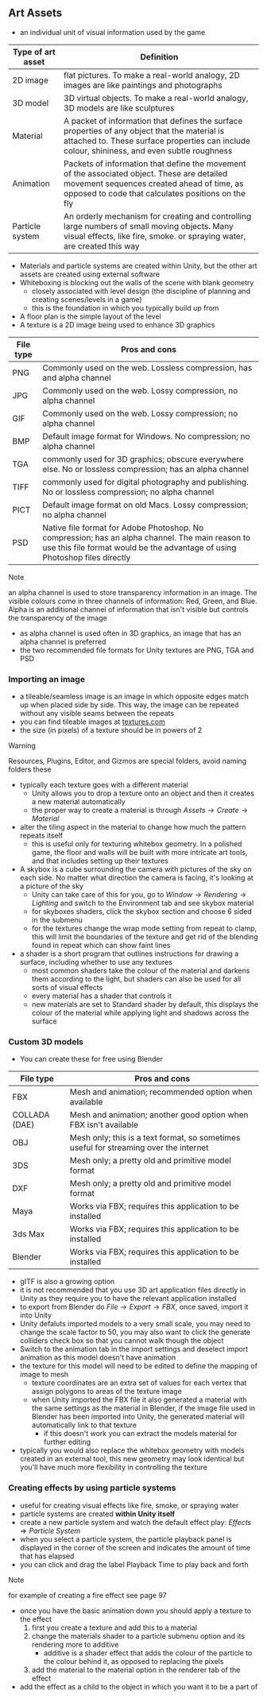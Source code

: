## Art Assets
- an individual unit of visual information used by the game

| Type of art asset | Definition                                                                                                                                                                                     |
| ----------------- | ---------------------------------------------------------------------------------------------------------------------------------------------------------------------------------------------- |
| 2D image          | flat pictures. To make a real-world analogy, 2D images are like paintings and photographs                                                                                                      |
| 3D model          | 3D virtual objects. To make a real-world analogy, 3D models are like sculptures                                                                                                                |
| Material          | A packet of information that defines the surface properties of any object that the material is attached to. These surface properties can include colour, shininess, and even subtle roughness  |
| Animation         | Packets of information that define the movement of the associated object. These are detailed movement sequences created ahead of time, as opposed to code that calculates positions on the fly |
| Particle system   | An orderly mechanism for creating and controlling large numbers of small moving objects. Many visual effects, like fire, smoke. or spraying water, are created this way                        |
- Materials and particle systems are created within Unity, but the other art assets are created using external software
- Whiteboxing is blocking out the walls of the scene with blank geometry
	- closely associated with level design (the discipline of planning and creating scenes/levels in a game)
	- this is the foundation in which you typically build up from
- A floor plan is the simple layout of the level
- A texture is a 2D image being used to enhance 3D graphics

| File type | Pros and cons                                                                                                                                                                  |
| --------- | ------------------------------------------------------------------------------------------------------------------------------------------------------------------------------ |
| PNG       | Commonly used on the web. Lossless compression, has and alpha channel                                                                                                          |
| JPG       | Commonly used on the web. Lossy compression, no alpha channel                                                                                                                  |
| GIF       | Commonly used on the web. Lossy compression; no alpha channel                                                                                                                  |
| BMP       | Default image format for Windows. No compression; no alpha channel                                                                                                             |
| TGA       | commonly used for 3D graphics; obscure everywhere else. No or lossless compression; has an alpha channel                                                                       |
| TIFF      | commonly used for digital photography and publishing. No or lossless compression; no alpha channel                                                                             |
| PICT      | Default image format on old Macs. Lossy compression; no alpha channel                                                                                                          |
| PSD       | Native file format for Adobe Photoshop. No compression; has an alpha channel. The main reason to use this file format would be the advantage of using Photoshop files directly |
> [!note]
an alpha channel is used to store transparency information in an image. The visible colours come in three channels of information: Red, Green, and Blue. Alpha is an additional channel of information that isn't visible but controls the transparency of the image

- as alpha channel is used often in 3D graphics, an image that has an alpha channel is preferred
- the two recommended file formats for Unity textures are PNG, TGA and PSD

### Importing an image
- a tileable/seamless image is an image in which opposite edges match up when placed side by side. This way, the image can be repeated without any visible seams between the repeats
- you can find tileable images at [textures.com](https://www.textures.com/)
- the size (in pixels) of a texture should be in powers of 2
>[!warning]
Resources, Plugins, Editor, and Gizmos are special folders, avoid naming folders these

- typically each texture goes with a different material
	- Unity allows you to drop a texture onto an object and then it creates a new material automatically
	- the proper way to create a material is through $Assets \rightarrow Create \rightarrow Material$ 
- alter the tiling aspect in the material to change how much the pattern repeats itself
	- this is useful only for texturing whitebox geometry. In a polished game, the floor and walls will be built with more intricate art tools, and that includes setting up their textures
- A skybox is a cube surrounding the camera with pictures of the sky on each side. No matter what direction the camera is facing, it's looking at a picture of the sky
	- Unity can take care of this for you, go to $Window \rightarrow Rendering \rightarrow Lighting$ and switch to the Environment tab and see skybox material
	- for skyboxes shaders, click the skybox section and choose 6 sided in the submenu
	- for the textures change the wrap mode setting from repeat to clamp, this will limit the boundaries of the texture and get rid of the blending found in repeat which can show faint lines
- a shader is a short program that outlines instructions for drawing a surface, including whether to use any textures
	- most common shaders take the colour of the material and darkens them according to the light, but shaders can also be used for all sorts of visual effects
	- every material has a shader that controls it
	- new materials are set to Standard shader by default, this displays the colour of the material while applying light and shadows across the surface
### Custom 3D models
- You can create these for free using Blender

| File type     | Pros and cons                                                                         |
| ------------- | ------------------------------------------------------------------------------------- |
| FBX           | Mesh and animation; recommended option when available                                 |
| COLLADA (DAE) | Mesh and animation; another good option when FBX isn't available                      |
| OBJ           | Mesh only; this is a text format, so sometimes useful for streaming over the internet |
| 3DS           | Mesh only; a pretty old and primitive model format                                    |
| DXF           | Mesh only; a pretty old and primitive model format                                    |
| Maya          | Works via FBX; requires this application to be installed                              |
| 3ds Max       | Works via FBX; requires this application to be installed                              |
| Blender       | Works via FBX; requires this application to be installed                              |
- gITF is also a growing option
- it is not recommended that you use 3D art application files directly in Unity as they require you to have the relevant application installed
- to export from Blender do $File \rightarrow Export \rightarrow FBX$, once saved, import it into Unity
- Unity defaluts imported models to a very small scale, you may need to change the scale factor to 50, you may also want to click the generate colliders check box so that you cannot walk though the object
- Switch to the animation tab in the import settings and deselect import animation as this model doesn't have animation
- the texture for this model will need to be edited to define the mapping of image to mesh
	- texture coordinates are an extra set of values for each vertex that assign polygons to areas of the texture image
	- when Unity imported the FBX file it also generated a material with the same settings as the material in Blender, if the image file used in Blender has been imported into Unity, the generated material will automatically link to that texture
		- if this doesn't work you can extract the models material for further editing
- typically you would also replace the whitebox geometry with models created in an external tool, this new geometry may look identical but you'll have much more flexibility in controlling the texture
### Creating effects by using particle systems
- useful for creating visual effects like fire, smoke, or spraying water
- particle systems are created **within Unity itself**
- create a new particle system and watch the default effect play: $Effects \Rightarrow Particle \; System$ 
- when you select a particle system, the particle playback panel is displayed in the corner of the screen and indicates the amount of time that has elapsed
- you can click and drag the label Playback Time to play back and forth
> [!note]
> for example of creating a fire effect see page 97

- once you have the basic animation down you should apply a texture to the effect
	1. first you create a texture and add this to a material
	2. change the materials shader to a particle submenu option and its rendering more to additive
		- additive is a shader effect that adds the colour of the particle to the colour behind it, as opposed to replacing the pixels
	3. add the material to the material option in the renderer tab of the effect
- add the effect as a child to the object in which you want it to be a part of